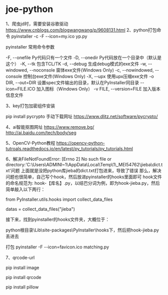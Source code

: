 # joe-python

1、爬虫jd时，需要安装谷歌驱动
https://www.cnblogs.com/blogwangwang/p/9608131.html
2、python打包命令
pyinstaller -c -F --icon=my.ico yp.py

pyinstaller 常用命令参数

-F, --onefile Py代码只有一个文件
-D, --onedir Py代码放在一个目录中（默认是这个）
-K, --tk 包含TCL/TK
-d, --debug 生成debug模式的exe文件
-w, --windowed, --noconsole 窗体exe文件(Windows Only)
-c, --nowindowed, --console 控制台exe文件(Windows Only)
-X, --upx 使用upx压缩exe文件
-o DIR, --out=DIR 设置spec文件输出的目录，默认在PyInstaller同目录
--icon=FILE.ICO  加入图标（Windows Only）
-v FILE, --version=FILE 加入版本信息文件

3、key打包加密组件安装

pip install pycrypto
手动下载网址
https://www.dlitz.net/software/pycrypto/

4、ai智能抠图网址
https://www.remove.bg/
http://ai.baidu.com/tech/body/seg

5、OpenCV-Python教程
https://opencv-python-tutroals.readthedocs.io/en/latest/py_tutorials/py_tutorials.html

6、解决FileNotFoundError: [Errno 2] No such file or directory:'C:\\Users\\ADMINI~1\\AppData\\Local\\Temp\\1\\_MEI54762\\jieba\\dict.txt'问题
上面就是没把python库jieba的dict.txt打包进来，导致了错误 那么，解决问题也很简单，自己写个hook，然后放进pyinstaller的hooks里面即可
hook文件的命名规范为: hook-【库名】.py，以结巴分词为例，即为hook-jieba.py，然后简单敲入以下两行：

from PyInstaller.utils.hooks import collect_data_files

datas = collect_data_files("jieba")

接下来，找到pyinstaller的hooks文件夹，大概位于：

python根目录\Lib\site-packages\PyInstaller\hooks下，然后把hook-jieba.py丢进去

打包 pyinstaller -F --icon=favicon.ico matching.py


7、qrcode-url

pip install image

pip install qrcode

pip install pillow 